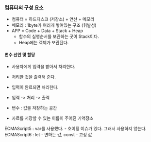### 컴퓨터의 구성 요소
- 컴퓨터 = 하드디스크 (저장소) + 연산 + 메모리
- 메모리 : 1byte가 여러개 쌓여있는 구조 (휘발성)
- APP = Code + Data + Stack + Heap
  - 함수의 실행순서를 보관하는 곳이 Stack이다.
  - Heap에는 객체가 보관된다.

#### 변수 선언 및 할당
- 사용자에게 입력을 받아서 처리한다.
- 처리한 것을 출력해 준다.
- 입력이 완료되면 처리한다.
- 입력 -> 처리 -> 출력

- 변수 : 값을 저장하는 공간
- 자료를 저장할 수 있는 이름이 주어진 기억장소

ECMAScript5 : var를 사용했다. - 호이팅 이슈가 있다. 그래서 사용하지 않는다.
ECMAScript6 : let - 변하는 값, const - 고정 값


